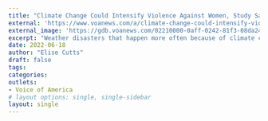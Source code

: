 ```yaml
---
title: "Climate Change Could Intensify Violence Against Women, Study Says"
external: 'https://www.voanews.com/a/climate-change-could-intensify-violence-against-women-study-says/6622982.html'
external_image: 'https://gdb.voanews.com/02210000-0aff-0242-81f3-08da246f424e_w1023_r1_s.jpg'
excerpt: "Weather disasters that happen more often because of climate change create conditions in which gender-based violence often spikes, according to new research."
date: 2022-06-18
author: "Elise Cutts"
draft: false
tags:
categories:
outlets:
- Voice of America
# layout options: single, single-sidebar
layout: single
---
```


